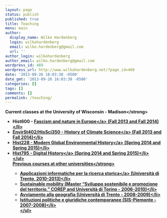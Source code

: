 ```yaml
---
layout: page
status: publish
published: true
title: Teaching
menu: main
author:
  display_name: Wilko Hardenberg
  login: wilkohardenberg
  email: wilko.hardenberg@gmail.com
  url: ''
author_login: wilkohardenberg
author_email: wilko.hardenberg@gmail.com
wordpress_id: 469
wordpress_url: http://www.wilkohardenberg.net/?page_id=469
date: '2013-09-26 18:03:38 -0500'
date_gmt: '2013-09-26 16:03:38 -0500'
categories: []
tags: []
comments: []
permalink: /teaching/
---
```

<p><strong>Current classes at the University of Wisconsin - Madison<&#47;strong></p>
<ul>
<li>Hist600 - <a title="Fascism and Nature in Europe (UW-Madison)" href="http:&#47;&#47;www.wilkohardenberg.net&#47;teaching&#47;fascism-and-nature-in-europe-uw-madison&#47;">Fascism and nature in Europe<&#47;a> (Fall 2013 and Fall 2014)<&#47;li>
<li>EnvirSt402&#47;HisSci350 - <a title="History of Climate Science (UW-Madison)" href="http:&#47;&#47;www.wilkohardenberg.net&#47;teaching&#47;history-of-climate-science-uw-madison&#47;">History of Climate Science<&#47;a> (Fall 2013 and Fall 2014)<&#47;li>
<li>Hist228 - <a title="Modern Global Environmental History (UW-Madison)" href="http:&#47;&#47;www.wilkohardenberg.net&#47;teaching&#47;mgeh&#47;">Modern Global Environmental History<&#47;a> (Spring 2014 and Spring 2015)<&#47;li>
<li>Hist795 - <a title="Digital History (UW-Madison)" href="http:&#47;&#47;www.wilkohardenberg.net&#47;teaching&#47;dhist&#47;">Digital History<&#47;a> (Spring 2014 and Spring 2015)<&#47;li><br />
<&#47;ul><br />
<strong>Previous courses at other universities<&#47;strong></p>
<ul>
<li><a title="Applicazioni informatiche per la ricerca storica (Universit&agrave; di Trento)" href="http:&#47;&#47;www.wilkohardenberg.net&#47;teaching&#47;digital-tools&#47;">Applicazioni informatiche per la ricerca storica<&#47;a> (Universit&agrave; di Trento, 2010-2013)<&#47;li>
<li>Sustainable mobility (Master &ldquo;Sviluppo sostenibile e promozione del territorio,&rdquo; COREP and Universit&agrave; di Torino - 2006-2010)<&#47;li>
<li>Avviamento alla geografia (Universit&agrave; di Trento - 2008-2009)<&#47;li>
<li>Istituzioni politiche e giuridiche contemporanee (SIS-Piemonte - 2007-2008)<&#47;li><br />
<&#47;ul></p>
